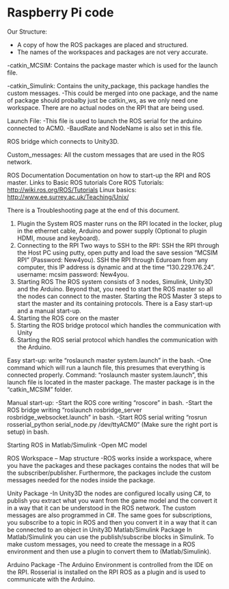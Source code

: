 # Raspberry Pi code

Our Structure:
- A copy of how the ROS packages are placed and structured.
- The names of the workspaces and packages are not very accurate.

-catkin_MCSIM: Contains the package master which is used for the launch file.

-catkin_Simulink: Contains the unity_package, this package handles the custom messages.
-This could be merged into one package, and the name of package should probalby just be catkin_ws,
as we only need one workspace.
There are no actual nodes on the RPI that are being used.

Launch File:
-This file is used to launch the ROS serial for the arduino connected to ACM0.
-BaudRate and NodeName is also set in this file.

ROS bridge which connects to Unity3D.

Custom_messages:
All the custom messages that are used in the ROS network.

ROS Documentation
Documentation on how to start-up the RPI and ROS master.
Links to Basic ROS tutorials
Core ROS Tutorials: http://wiki.ros.org/ROS/Tutorials
Linux basics: http://www.ee.surrey.ac.uk/Teaching/Unix/

There is a Troubleshooting page at the end of this document.
1.	Plugin the System
ROS master runs on the RPI located in the locker, plug in the ethernet cable, Arduino and power supply (Optional to plugin HDMI, mouse and keyboard).
2.	Connecting to the RPI
Two ways to SSH to the RPI:
SSH the RPI through the Host PC using putty, open putty and load the save session “MCSIM RPI” (Password: New4you).
SSH the RPI through Eduroam from any computer, this IP address is dynamic and at the time “130.229.176.24”. username: mcsim password: New4you.
3.	Starting ROS
The ROS system consists of 3 nodes, Simulink, Unity3D and the Arduino. Beyond that, you need to start the ROS master so all the nodes can connect to the master.
Starting the ROS Master
3 steps to start the master and its containing protocols. There is a Easy start-up and a manual start-up.
1.	Starting the ROS core on the master
2.	Starting the ROS bridge protocol which handles the communication with Unity
3.	Starting the ROS serial protocol which handles the communication with the Arduino.

Easy start-up: write “roslaunch master system.launch” in the bash.
-One command which will run a launch file, this presumes that everything is connected properly. Command: “roslaunch master system.launch”, this launch file is located in the master package. The master package is in the “catkin_MCSIM” folder.

Manual start-up: 
-Start the ROS core writing “roscore” in bash.
-Start the ROS bridge writing “roslaunch rosbridge_server rosbridge_websocket.launch” in bash.
-Start ROS serial writing “rosrun rosserial_python serial_node.py /dev/ttyACM0” (Make sure the right port is setup) in bash.

Starting ROS in Matlab/Simulink
-Open MC model 

ROS Workspace – Map structure
-ROS works inside a workspace, where you have the packages and these packages contains the nodes that will be the subscriber/publisher.  Furthermore, the packages include the custom messages needed for the nodes inside the package. 

Unity Package
-In Unity3D the nodes are configured locally using C#, to publish you extract what you want from the game model and the convert it in a way that it can be understood in the ROS network. The custom messages are also programmed in C#. The same goes for subscriptions, you subscribe to a topic in ROS and then you convert it in a way that it can be connected to an object in Unity3D
Matlab/Simulink Package
In Matlab/Simulink you can use the publish/subscribe blocks in Simulink. To make custom messages, you need to create the message in a ROS environment and then use a plugin to convert them to (Matlab/Simulink).

Arduino Package
-The Arduino Environment is controlled from the IDE on the RPI. Rosserial is installed on the RPI ROS as a plugin and is used to communicate with the Arduino. 



